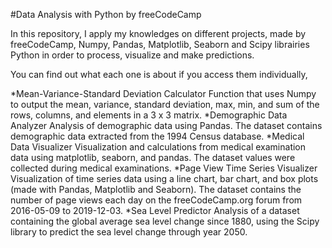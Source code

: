 #Data Analysis with Python by freeCodeCamp 

In this repository, I apply my knowledges on different projects, made by freeCodeCamp, 
Numpy, Pandas, Matplotlib, Seaborn and Scipy librairies Python in order to process, visualize and make predictions.

You can find out what each one is about if you access them individually, 

*Mean-Variance-Standard Deviation Calculator 
Function that uses Numpy to output the mean, variance, standard deviation, max, min, and sum of the rows, columns, and elements in a 3 x 3 matrix.
*Demographic Data Analyzer 
Analysis of demographic data using Pandas. The dataset contains demographic data extracted from the 1994 Census database.
*Medical Data Visualizer 
Visualization and calculations from medical examination data using matplotlib, seaborn, and pandas. The dataset values were collected during medical examinations.
*Page View Time Series Visualizer 
Visualization of time series data using a line chart, bar chart, and box plots (made with Pandas, Matplotlib and Seaborn). The dataset contains the number of page views each day on the freeCodeCamp.org forum from 2016-05-09 to 2019-12-03.
*Sea Level Predictor 
Analysis of a dataset containing the global average sea level change since 1880, using the Scipy library to predict the sea level change through year 2050.
